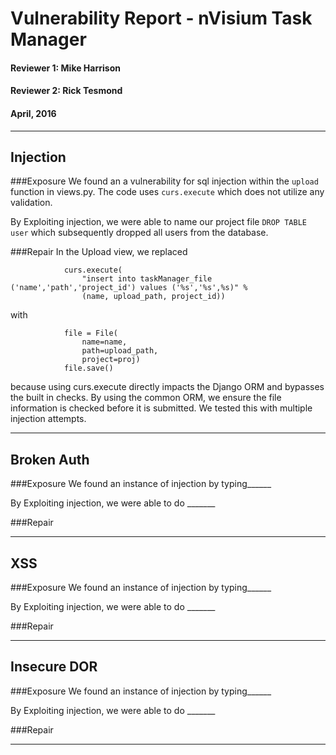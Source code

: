 # Vulnerability Report - nVisium Task Manager
#### Reviewer 1: Mike Harrison
#### Reviewer 2: Rick Tesmond

#### April, 2016
________________________________________

## Injection
###Exposure
We found an a vulnerability for sql injection within the `upload` function in views.py. The code uses `curs.execute` which does not utilize any validation.

By Exploiting injection, we were able to name our project file `DROP TABLE user` which subsequently dropped all users from the database.

###Repair
In the Upload view, we replaced 
```
            curs.execute(
                "insert into taskManager_file ('name','path','project_id') values ('%s','%s',%s)" %
                (name, upload_path, project_id))
```
with 
```
            file = File(
                name=name,
                path=upload_path,
                project=proj)
            file.save()
```
because using curs.execute directly impacts the Django ORM and bypasses the built in checks. By using the common ORM, we ensure the file information is checked before it is submitted. We tested this with multiple injection attempts.

__________________________________________________
## Broken Auth
###Exposure
We found an instance of injection by typing______

By Exploiting injection, we were able to do _______

###Repair
__________________________________________________
## XSS
###Exposure
We found an instance of injection by typing______

By Exploiting injection, we were able to do _______

###Repair


__________________________________________________
## Insecure DOR
###Exposure
We found an instance of injection by typing______

By Exploiting injection, we were able to do _______

###Repair


__________________________________________________

